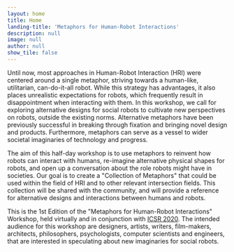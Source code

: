 ```yaml
---
layout: home
title: Home
landing-title: 'Metaphors for Human-Robot Interactions'
description: null
image: null
author: null
show_tile: false
---
```


Until now, most approaches in Human-Robot Interaction (HRI) were centered around a single metaphor, striving towards a human-like, utilitarian, can-do-it-all robot. While this strategy has advantages, it also places unrealistic expectations for robots, which frequently result in disappointment when interacting with them. In this workshop, we call for exploring alternative designs for social robots to cultivate new perspectives on robots, outside the existing norms. Alternative metaphors have been previously successful in breaking through fixation and bringing novel design and products. Furthermore, metaphors can serve as a vessel to wider societal imaginaries of technology and progress. 

The aim of this half-day workshop is to use metaphors to reinvent how robots can interact with humans, re-imagine alternative physical shapes for robots, and open up a conversation about the role robots might have in societies. Our goal is to create a "Collection of Metaphors" that could be used within the field of HRI and to other relevant intersection fields. This collection will be shared with the community, and will provide a reference for alternative designs and interactions between humans and robots. 

This is the 1st Edition of the "Metaphors for Human-Robot Interactions" Workshop, held virtually and in conjunction with <a href="https://sites.psu.edu/icsr2020/">ICSR 2020</a>. The intended audience for this workshop are designers, artists, writers, film-makers, architects, philosophers, psychologists, computer scientists and engineers, that are interested in speculating about new imaginaries for social robots.

